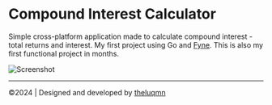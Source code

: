 # Compound Interest Calculator

Simple cross-platform application made to calculate compound interest - total returns and interest. My first project using Go and [Fyne](https://fyne.io/). This is also my first functional project in months.

![Screenshot](image.png)

---

©2024 | Designed and developed by [theluqmn](https://theluqmn.github.io/)

